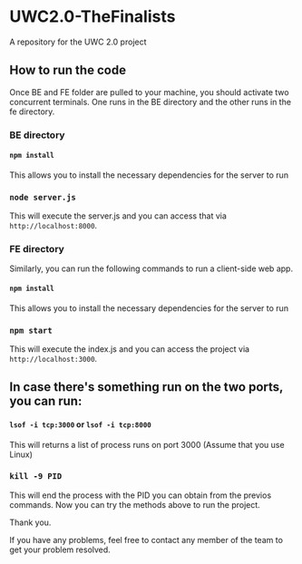 # UWC2.0-TheFinalists
A repository for the UWC 2.0 project
## How to run the code

Once BE and FE folder are pulled to your machine, you should activate two concurrent terminals. One runs in the BE directory and the other runs in the fe directory.

### BE directory

#### `npm install`
This allows you to install the necessary dependencies for the server to run
### `node server.js`
This will execute the server.js and you can access that via `http://localhost:8000`.

### FE directory
Similarly, you can run the following commands to run a client-side web app.
#### `npm install`
This allows you to install the necessary dependencies for the server to run
### `npm start`
This will execute the index.js and you can access the project via `http://localhost:3000`.

## In case there's something run on the two ports, you can run:

#### `lsof -i tcp:3000` or `lsof -i tcp:8000`

This will returns a list of process runs on port 3000 (Assume that you use Linux)

### `kill -9 PID`

This will end the process with the PID you can obtain from the previos commands. Now you can try the methods above to run the project.

Thank you.

If you have any problems, feel free to contact any member of the team to get your problem resolved.



